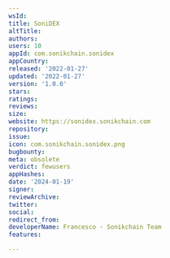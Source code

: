 ```yaml
---
wsId: 
title: SoniDEX
altTitle: 
authors: 
users: 10
appId: com.sonikchain.sonidex
appCountry: 
released: '2022-01-27'
updated: '2022-01-27'
version: '1.0.0'
stars: 
ratings: 
reviews: 
size: 
website: https://sonidex.sonikchain.com
repository: 
issue: 
icon: com.sonikchain.sonidex.png
bugbounty: 
meta: obsolete
verdict: fewusers
appHashes: 
date: '2024-01-19'
signer: 
reviewArchive: 
twitter: 
social: 
redirect_from: 
developerName: Francesco - Sonikchain Team
features: 

---
```


